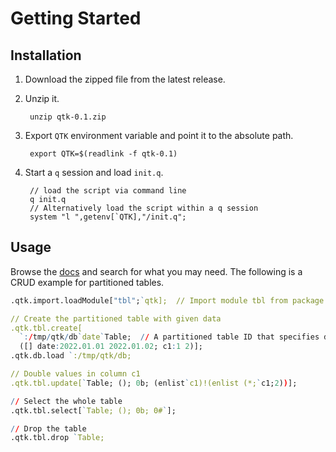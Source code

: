 # Getting Started

## Installation

1. Download the zipped file from the latest release.
2. Unzip it.

        unzip qtk-0.1.zip

3. Export `QTK` environment variable and point it to the absolute path.

        export QTK=$(readlink -f qtk-0.1)

4. Start a `q` session and load `init.q`.

        // load the script via command line
        q init.q
        // Alternatively load the script within a q session
        system "l ",getenv[`QTK],"/init.q";

## Usage

Browse the [docs](https://qtk.readthedocs.io/en/latest/index.html) and search for what you may need. The following is a CRUD example for partitioned tables.

```q
.qtk.import.loadModule["tbl";`qtk];  // Import module tbl from package qtk

// Create the partitioned table with given data
.qtk.tbl.create[
  `:/tmp/qtk/db`date`Table;  // A partitioned table ID that specifies database directory, partition field, and table name
  ([] date:2022.01.01 2022.01.02; c1:1 2)];
.qtk.db.load `:/tmp/qtk/db;

// Double values in column c1
.qtk.tbl.update[`Table; (); 0b; (enlist`c1)!(enlist (*;`c1;2))];

// Select the whole table
.qtk.tbl.select[`Table; (); 0b; 0#`];

// Drop the table
.qtk.tbl.drop `Table;
```
